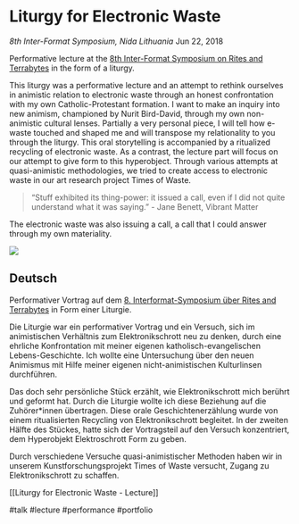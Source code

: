 # Liturgy for Electronic Waste
*8th Inter-Format Symposium, Nida Lithuania*
Jun 22, 2018 

Performative lecture at the [8th Inter-Format Symposium on Rites and Terrabytes](http://nidacolony.lt/en/projects/symposium/inter-format-symposium-2018) in the form of a liturgy.

This liturgy was a performative lecture and an attempt to rethink ourselves in animistic relation to electronic waste through an honest confrontation with my own Catholic-Protestant formation. I want to make an inquiry into new animism, championed by Nurit Bird-David, through my own non-animistic cultural lenses. Partially a very personal piece, I will tell how e-waste touched and shaped me and will transpose my relationality to you through the liturgy. This oral storytelling is accompanied by a ritualized recycling of electronic waste. As a contrast, the lecture part will focus on our attempt to give form to this hyperobject. Through various attempts at quasi-animistic methodologies, we tried to create access to electronic waste in our art research project Times of Waste.

> “Stuff exhibited its thing-power: it issued a call, even if I did not quite understand what it was saying.” - Jane Benett, Vibrant Matter

The electronic waste was also issuing a call, a call that I could answer through my own materiality.

![](files/36325856_1978486022186162_1508597191021690880_o-80246451-2a33-4a37-8e75-43d709d59031-04a036df-165a-4f0c-af08-983688d5be88.jpg)

## Deutsch
Performativer Vortrag auf dem [8. Interformat-Symposium über Rites and Terrabytes](http://nidacolony.lt/en/projects/symposium/inter-format-symposium-2018) in Form einer Liturgie.

Die Liturgie war ein performativer Vortrag und ein Versuch, sich im animistischen Verhältnis zum Elektronikschrott neu zu denken, durch eine ehrliche Konfrontation mit meiner eigenen katholisch-evangelischen Lebens-Geschichte. Ich wollte eine Untersuchung über den neuen Animismus mit Hilfe meiner eigenen nicht-animistischen Kulturlinsen durchführen.

Das doch sehr persönliche Stück erzählt, wie Elektronikschrott mich berührt und geformt hat. Durch die Liturgie wollte ich diese Beziehung auf die Zuhörer*innen übertragen. Diese orale Geschichtenerzählung wurde von einem ritualisierten Recycling von Elektronikschrott begleitet. In der zweiten Hälfte des Stückes, hatte sich der Vortragsteil auf den Versuch konzentriert, dem Hyperobjekt Elektroschrott Form zu geben.

Durch verschiedene Versuche quasi-animistischer Methoden haben wir in unserem Kunstforschungsprojekt Times of Waste versucht, Zugang zu Elektronikschrott zu schaffen.

[[Liturgy for Electronic Waste - Lecture]]

#talk #lecture #performance #portfolio